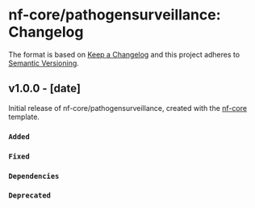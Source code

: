 # nf-core/pathogensurveillance: Changelog

The format is based on [Keep a Changelog](https://keepachangelog.com/en/1.0.0/)
and this project adheres to [Semantic Versioning](https://semver.org/spec/v2.0.0.html).

## v1.0.0 - [date]

Initial release of nf-core/pathogensurveillance, created with the [nf-core](https://nf-co.re/) template.

### `Added`

### `Fixed`

### `Dependencies`

### `Deprecated`
